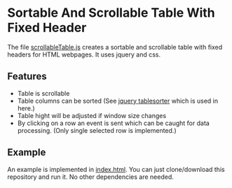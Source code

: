 # Sortable And Scrollable Table With Fixed Header

The file [scrollableTable.js](/js/scrollableTable.js) creates a sortable and scrollable table with fixed headers for HTML webpages. It uses jquery and css.

## Features
* Table is scrollable
* Table columns can be sorted (See [jquery tablesorter](https://github.com/Mottie/tablesorter) which is used in here.)
* Table hight will be adjusted if window size changes
* By clicking on a row an event is sent which can be caught for data processing. (Only single selected row is implemented.)

## Example
An example is implemented in [index.html](index.html). You can just clone/download this repository and run it. No other dependencies are needed.
